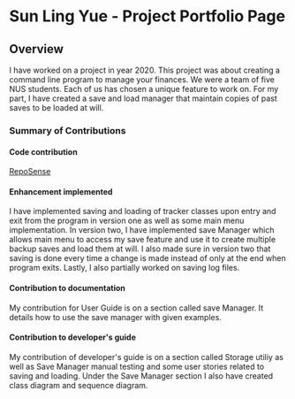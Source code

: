 # Sun Ling Yue - Project Portfolio Page

## Overview
I have worked on a project in year 2020. This project was about creating a command line program to manage
your finances. We were a team of five NUS students. Each of us has chosen a unique feature to work on. For my
part, I have created a save and load manager that maintain copies of past saves to be loaded at will.

### Summary of Contributions
#### Code contribution
[RepoSense](https://nus-cs2113-ay2021s1.github.io/tp-dashboard/#breakdown=true&search=feudalord&sort=groupTitle&sortWithin=title&since=2020-09-27&timeframe=commit&mergegroup=&groupSelect=groupByRepos&checkedFileTypes=docs~functional-code~test-code~other&tabOpen=true&tabType=authorship&tabAuthor=Feudalord&tabRepo=AY2021S1-CS2113-T16-1%2Ftp%5Bmaster%5D&authorshipIsMergeGroup=false&authorshipFileTypes=docs~functional-code~test-code)
#### Enhancement implemented
I have implemented saving and loading of tracker classes upon entry and exit from the program in version one as well as some main menu implementation.
In version two, I have implemented save Manager which allows main menu to access my save feature and use it to create multiple backup saves and load them at will.
I also made sure in version two that saving is done every time a change is made instead of only at the end when program exits. Lastly, I also partially worked on
saving log files.

#### Contribution to documentation
My contribution for User Guide is on a section called save Manager. It details how to use the save manager with given examples.

#### Contribution to developer's guide
My contribution of developer's guide is on a section called Storage utiliy as well as Save Manager manual testing and some user stories related to saving and
loading. Under the Save Manager section I also have created class diagram and sequence diagram.
